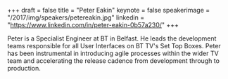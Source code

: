 +++
draft = false
title = "Peter Eakin"
keynote = false
speakerimage = "/2017/img/speakers/petereakin.jpg"
linkedin = "https://www.linkedin.com/in/peter-eakin-0b57a230/"
+++

Peter is a Specialist Engineer at BT in Belfast. He leads the development teams responsible for all User Interfaces on BT TV's Set Top Boxes. Peter has been instrumental in introducing agile processes within the wider TV team and accelerating the release cadence from development through to production.